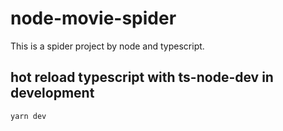# node-movie-spider

This is a spider project by node and typescript.

## hot reload typescript with ts-node-dev in development

```shell
yarn dev
```
